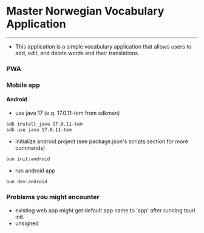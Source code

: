 # Master Norwegian Vocabulary Application

--- 
- This application is a simple vocabulary application that allows users to add, edit, and delete words and their translations.



### PWA









### Mobile app
#### Android
- use java 17 (e.q. 17.0.11-tem from sdkman)
```zsh
sdk install java 17.0.11-tem
sdk use java 17.0.11-tem
```
- initialize android project (see package.json's scripts section for more commands)
```zsh
bun init:android
```
- run android app
```zsh
bun dev:android
```



### Problems you might encounter
- existing web app might get default app name to 'app' after running tauri init.
- unsigned 